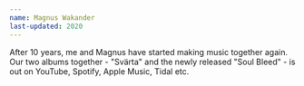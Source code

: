 ```yaml
---
name: Magnus Wakander
last-updated: 2020
---
```


After 10 years, me and Magnus have started making music together again. Our two albums together - "Svärta" and the newly released "Soul Bleed" - is out on YouTube, Spotify, Apple Music, Tidal etc.